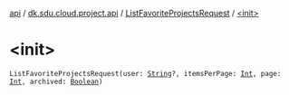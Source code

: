 [api](../../index.md) / [dk.sdu.cloud.project.api](../index.md) / [ListFavoriteProjectsRequest](index.md) / [&lt;init&gt;](./-init-.md)

# &lt;init&gt;

`ListFavoriteProjectsRequest(user: `[`String`](https://kotlinlang.org/api/latest/jvm/stdlib/kotlin/-string/index.html)`?, itemsPerPage: `[`Int`](https://kotlinlang.org/api/latest/jvm/stdlib/kotlin/-int/index.html)`, page: `[`Int`](https://kotlinlang.org/api/latest/jvm/stdlib/kotlin/-int/index.html)`, archived: `[`Boolean`](https://kotlinlang.org/api/latest/jvm/stdlib/kotlin/-boolean/index.html)`)`